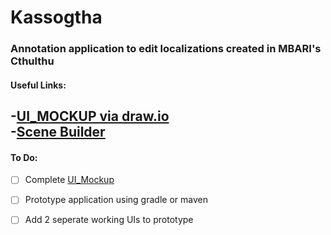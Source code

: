 # Kassogtha  
### Annotation application to edit localizations created in MBARI's Cthulthu   
#### Useful Links:
-[UI_MOCKUP via draw.io](draw.io)  
-[Scene Builder](https://gluonhq.com/products/scene-builder)  
-
#### To Do:  
-[ ] Complete [UI_Mockup](https://github.com/XYIAN/Kassogtha/blob/main/UI_Mockup.drawio)  
-[ ] Prototype application using gradle or maven 
-[ ] Add 2 seperate working UIs to prototype   


 
